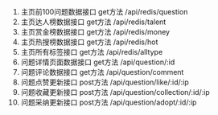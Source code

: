 1. 主页前100问题数据接口 get方法 /api/redis/question
2. 主页达人榜数据接口 get方法 /api/redis/talent
3. 主页赏金榜数据接口 get方法 /api/redis/money
4. 主页热搜榜数据接口 get方法 /api/redis/hot
5. 主页所有标签接口 get方法 /api/redis/alltype
6. 问题详情页面数据接口 get方法 /api/question/:id
7. 问题评论数据接口 get方法 /api/question/comment
8. 问题点赞更新接口 post方法 /api/question/like/:id/:ip
9. 问题收藏更新接口 post方法 /api/question/collection/:id/:ip
10. 问题采纳更新接口 post方法 /api/question/adopt/:id/:ip
